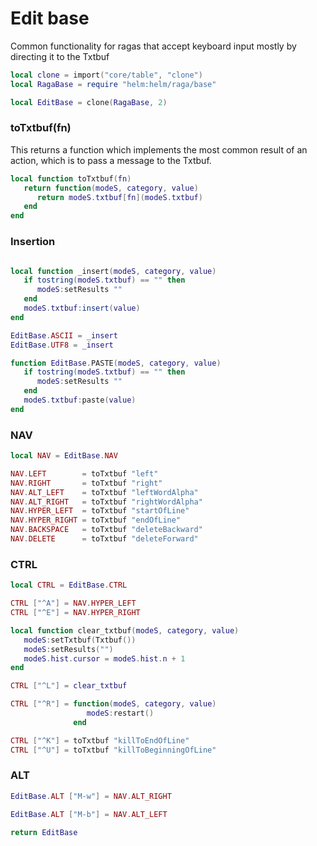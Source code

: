 # Edit base

Common functionality for ragas that accept keyboard input mostly by
directing it to the Txtbuf

```lua
local clone = import("core/table", "clone")
local RagaBase = require "helm:helm/raga/base"
```
```lua
local EditBase = clone(RagaBase, 2)
```
### toTxtbuf(fn)

This returns a function which implements the most common result of an action,
which is to pass a message to the Txtbuf.

```lua
local function toTxtbuf(fn)
   return function(modeS, category, value)
      return modeS.txtbuf[fn](modeS.txtbuf)
   end
end
```
### Insertion

```lua

local function _insert(modeS, category, value)
   if tostring(modeS.txtbuf) == "" then
      modeS:setResults ""
   end
   modeS.txtbuf:insert(value)
end

EditBase.ASCII = _insert
EditBase.UTF8 = _insert

function EditBase.PASTE(modeS, category, value)
   if tostring(modeS.txtbuf) == "" then
      modeS:setResults ""
   end
   modeS.txtbuf:paste(value)
end

```
### NAV

```lua
local NAV = EditBase.NAV

NAV.LEFT        = toTxtbuf "left"
NAV.RIGHT       = toTxtbuf "right"
NAV.ALT_LEFT    = toTxtbuf "leftWordAlpha"
NAV.ALT_RIGHT   = toTxtbuf "rightWordAlpha"
NAV.HYPER_LEFT  = toTxtbuf "startOfLine"
NAV.HYPER_RIGHT = toTxtbuf "endOfLine"
NAV.BACKSPACE   = toTxtbuf "deleteBackward"
NAV.DELETE      = toTxtbuf "deleteForward"
```
### CTRL

```lua
local CTRL = EditBase.CTRL

CTRL ["^A"] = NAV.HYPER_LEFT
CTRL ["^E"] = NAV.HYPER_RIGHT

local function clear_txtbuf(modeS, category, value)
   modeS:setTxtbuf(Txtbuf())
   modeS:setResults("")
   modeS.hist.cursor = modeS.hist.n + 1
end

CTRL ["^L"] = clear_txtbuf

CTRL ["^R"] = function(modeS, category, value)
                 modeS:restart()
              end

CTRL ["^K"] = toTxtbuf "killToEndOfLine"
CTRL ["^U"] = toTxtbuf "killToBeginningOfLine"
```
### ALT

```lua
EditBase.ALT ["M-w"] = NAV.ALT_RIGHT

EditBase.ALT ["M-b"] = NAV.ALT_LEFT
```
```lua
return EditBase
```
